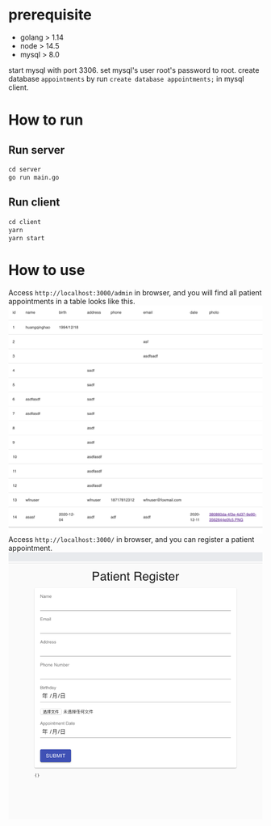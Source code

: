# prerequisite
* golang > 1.14
* node > 14.5
* mysql > 8.0

start mysql with port 3306.
set mysql's user root's password to root.
create database `appointments` by run `create database appointments;` in mysql client.

# How to run
## Run server
```
cd server
go run main.go
```

## Run client
```
cd client
yarn
yarn start
```

# How to use
Access `http://localhost:3000/admin` in browser, and you will find all patient appointments in a table looks like this.
<img src="https://github.com/wfnuser/interview/blob/master/patient/server.png?raw=true">
Access `http://localhost:3000/` in browser, and you can register a patient appointment.
<img src="https://github.com/wfnuser/interview/blob/master/patient/client.png?raw=true">